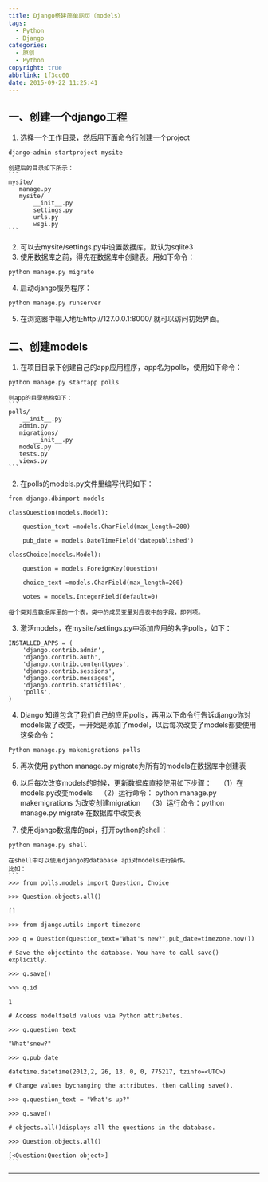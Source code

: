 ```yaml
---
title: Django搭建简单网页（models）
tags:
  - Python
  - Django
categories:
  - 原创
  - Python
copyright: true
abbrlink: 1f3cc00
date: 2015-09-22 11:25:41
---
```

## 一、创建一个django工程

1. 选择一个工作目录，然后用下面命令行创建一个project
```
django-admin startproject mysite
```
    创建后的目录如下所示：
    ```
    mysite/
       manage.py
       mysite/
           __init__.py
           settings.py
           urls.py
           wsgi.py
    ```
2. 可以去mysite/settings.py中设置数据库，默认为sqlite3
3. 使用数据库之前，得先在数据库中创建表。用如下命令：
```
python manage.py migrate
```
4. 启动django服务程序： 
```
python manage.py runserver
```
5. 在浏览器中输入地址http://127.0.0.1:8000/ 就可以访问初始界面。

## 二、创建models
1. 在项目目录下创建自己的app应用程序，app名为polls，使用如下命令：
```
python manage.py startapp polls
```
    则app的目录结构如下：
    ```
    polls/
        __init__.py
       admin.py
       migrations/
           __init__.py
       models.py
       tests.py
       views.py
    ```
2. 在polls的models.py文件里编写代码如下：
```
from django.dbimport models

classQuestion(models.Model):

    question_text =models.CharField(max_length=200)

    pub_date = models.DateTimeField('datepublished')

classChoice(models.Model):

    question = models.ForeignKey(Question)

    choice_text =models.CharField(max_length=200)

    votes = models.IntegerField(default=0)
```
    每个类对应数据库里的一个表，类中的成员变量对应表中的字段，即列项。
3. 激活models，在mysite/settings.py中添加应用的名字polls，如下：
```
INSTALLED_APPS = (
    'django.contrib.admin',
    'django.contrib.auth',
    'django.contrib.contenttypes',
    'django.contrib.sessions',
    'django.contrib.messages',
    'django.contrib.staticfiles',
    'polls',
)
```
4. Django 知道包含了我们自己的应用polls，再用以下命令行告诉django你对models做了改变，一开始是添加了model，以后每次改变了models都要使用这条命令：
```
Python manage.py makemigrations polls
```
5. 再次使用 python manage.py migrate为所有的models在数据库中创建表
6. 以后每次改变models的时候，更新数据库直接使用如下步骤：
   （1）在models.py改变models
   （2）运行命令： python manage.py makemigrations 为改变创建migration
   （3）运行命令：python manage.py migrate 在数据库中改变表

7. 使用django数据库的api，打开python的shell：
```    
python manage.py shell
```
    在shell中可以使用django的database api对models进行操作。
    比如：
    ```
    >>> from polls.models import Question, Choice  

    >>> Question.objects.all()

    []

    >>> from django.utils import timezone

    >>> q = Question(question_text="What's new?",pub_date=timezone.now())

    # Save the objectinto the database. You have to call save() explicitly.

    >>> q.save()

    >>> q.id

    1

    # Access modelfield values via Python attributes.

    >>> q.question_text

    "What'snew?"

    >>> q.pub_date

    datetime.datetime(2012,2, 26, 13, 0, 0, 775217, tzinfo=<UTC>)

    # Change values bychanging the attributes, then calling save().

    >>> q.question_text = "What's up?"

    >>> q.save()

    # objects.all()displays all the questions in the database.

    >>> Question.objects.all()

    [<Question:Question object>]
    ```

---